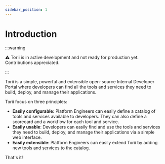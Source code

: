 ```yaml
---
sidebar_position: 1
---
```


# Introduction

:::warning

⚠️ Torii is in active development and not ready for production yet. Contributions appreciated.

:::

Torii is a simple, powerful and extensible open-source Internal Developer Portal where developers can find all the tools and
services they need to build, deploy, and manage their applications.

Torii focus on three principles:

- **Easily configurable**: Platform Engineers can easily define a catalog of tools and services available to developers. They can also
  define a scorecard and a workflow for each tool and service.
- **Easily usable**: Developers can easily find and use the tools and services they need to build, deploy, and manage their applications via
  a simple web interface.
- **Easily extensible**: Platform Engineers can easily extend Torii by adding new tools and services to the catalog.

That's it!
